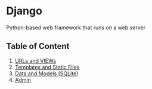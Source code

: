 # Django

Python-based web framework that runs on a web server

## Table of Content

1. [URLs and VIEWs](./URL_and_VIEW/)
2. [Templates and Static Files](./Template_and_Static_Files/)
3. [Data and Models (SQLite)](./Book_Store/)
4. [Admin](./Django-Admin/)